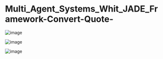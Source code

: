 # Multi_Agent_Systems_Whit_JADE_Framework-Convert-Quote-

![image](https://user-images.githubusercontent.com/108405071/205440998-c66adc68-8f9a-4167-841e-5aff1adeb5c2.png)

![image](https://user-images.githubusercontent.com/108405071/205441062-9ebcc5bc-92ba-43e5-9f83-0bfa67e0c09c.png)

![image](https://user-images.githubusercontent.com/108405071/205441143-28c4557b-9405-4b3a-a75d-7299079c7767.png)

